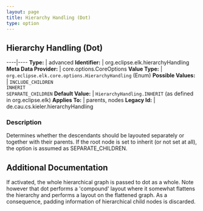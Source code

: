 ```yaml
---
layout: page
title: Hierarchy Handling (Dot)
type: option
---
```

## Hierarchy Handling (Dot)

----|----
**Type:** | advanced
**Identifier:** | org.eclipse.elk.hierarchyHandling
**Meta Data Provider:** | core.options.CoreOptions
**Value Type:** | `org.eclipse.elk.core.options.HierarchyHandling` (Enum)
**Possible Values:** | `INCLUDE_CHILDREN`<br>`INHERIT`<br>`SEPARATE_CHILDREN`
**Default Value:** | `HierarchyHandling.INHERIT` (as defined in org.eclipse.elk)
**Applies To:** | parents, nodes
**Legacy Id:** | de.cau.cs.kieler.hierarchyHandling

### Description

Determines whether the descendants should be layouted separately or together with their parents. If the root node is set to inherit (or not set at all), the option is assumed as SEPARATE_CHILDREN.

## Additional Documentation

If activated, the whole hierarchical graph is passed to dot as a whole. Note however that dot performs a 'compound' layout where it somewhat flattens the hierarchy and performs a layout on the flattened graph. As a consequence, padding information of hierarchical child nodes is discarded.

